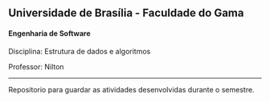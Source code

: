 ## Universidade de Brasília - Faculdade do Gama
#### Engenharia de Software

Disciplina: Estrutura de dados e algoritmos

Professor: Nilton

---
Repositorio para guardar as atividades desenvolvidas durante o semestre.
